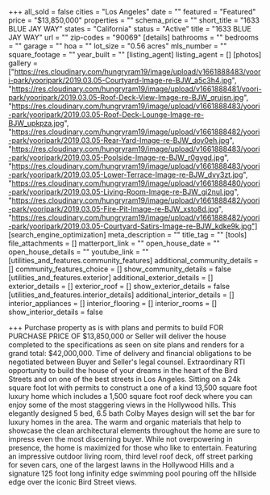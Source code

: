 +++
all_sold = false
cities = "Los Angeles"
date = ""
featured = "Featured"
price = "$13,850,000"
properties = ""
schema_price = ""
short_title = "1633 BLUE JAY WAY"
states = "California"
status = "Active"
title = "1633 BLUE JAY WAY"
url = ""
zip-codes = "90069"
[details]
bathrooms = ""
bedrooms = ""
garage = ""
hoa = ""
lot_size = "0.56 acres"
mls_number = ""
square_footage = ""
year_built = ""
[listing_agent]
listing_agent = []
[photos]
gallery = ["https://res.cloudinary.com/hungryram19/image/upload/v1661888483/yoori-park/yooripark/2019.03.05-Courtyard-Image-re-BJW_a5c3h4.jpg", "https://res.cloudinary.com/hungryram19/image/upload/v1661888481/yoori-park/yooripark/2019.03.05-Roof-Deck-View-Image-re-BJW_qrujsn.jpg", "https://res.cloudinary.com/hungryram19/image/upload/v1661888483/yoori-park/yooripark/2019.03.05-Roof-Deck-Lounge-Image-re-BJW_upkpza.jpg", "https://res.cloudinary.com/hungryram19/image/upload/v1661888482/yoori-park/yooripark/2019.03.05-Rear-Yard-Image-re-BJW_doy0eh.jpg", "https://res.cloudinary.com/hungryram19/image/upload/v1661888483/yoori-park/yooripark/2019.03.05-Poolside-Image-re-BJW_r0gvgd.jpg", "https://res.cloudinary.com/hungryram19/image/upload/v1661888483/yoori-park/yooripark/2019.03.05-Lower-Terrace-Image-re-BJW_dvy3zt.jpg", "https://res.cloudinary.com/hungryram19/image/upload/v1661888480/yoori-park/yooripark/2019.03.05-Living-Room-Image-re-BJW_gi2nul.jpg", "https://res.cloudinary.com/hungryram19/image/upload/v1661888482/yoori-park/yooripark/2019.03.05-Fire-Pit-Image-re-BJW_xsto8d.jpg", "https://res.cloudinary.com/hungryram19/image/upload/v1661888482/yoori-park/yooripark/2019.03.05-Courtyard-Satirs-Image-re-BJW_kdke9k.jpg"]
[search_engine_optimization]
meta_description = ""
title_tag = ""
[tools]
file_attachments = []
matterport_link = ""
open_house_date = ""
open_house_details = ""
youtube_link = ""
[utilities_and_features.community_features]
additional_community_details = []
community_features_choice = []
show_community_details = false
[utilities_and_features.exterior]
additional_exterior_details = []
exterior_details = []
exterior_roof = []
show_exterior_details = false
[utilities_and_features.interior_details]
additional_interior_details = []
interior_appliances = []
interior_flooring = []
interior_rooms = []
show_interior_details = false

+++
Purchase property as is with plans and permits to build FOR PURCHASE PRICE OF $13,850,000 or Seller will deliver the house completed to the specifications as seen on site plans and renders for a grand total: $42,000,000. Time of delivery and financial obligations to be negotiated between Buyer and Seller's legal counsel. Extraordinary RTI opportunity to build the house of your dreams in the heart of the Bird Streets and on one of the best streets in Los Angeles. Sitting on a 24k square foot lot with permits to construct a one of a kind 13,500 square foot luxury home which includes a 1,500 square foot roof deck where you can enjoy some of the most staggering views in the Hollywood hills. This elegantly designed 5 bed, 6.5 bath Colby Mayes design will set the bar for luxury homes in the area. The warm and organic materials that help to showcase the clean architectural elements throughout the home are sure to impress even the most discerning buyer. While not overpowering in presence, the home is maximized for those who like to entertain. Featuring an impressive outdoor living room, third level roof deck, off street parking for seven cars, one of the largest lawns in the Hollywood Hills and a signature 125 foot long infinity edge swimming pool pouring off the hillside edge over the iconic Bird Street views.